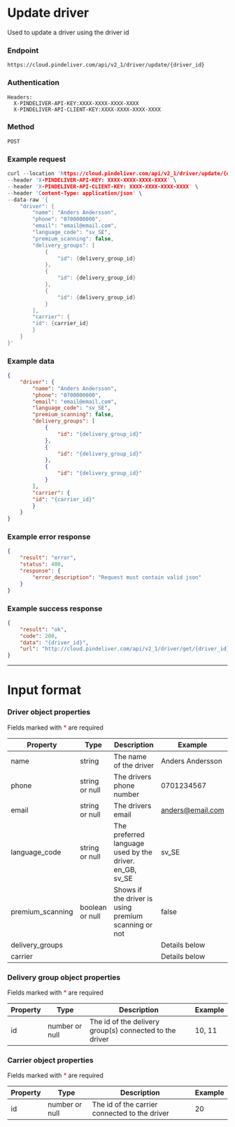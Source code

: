 # Update driver

Used to update a driver using the driver id

### Endpoint
```
https://cloud.pindeliver.com/api/v2_1/driver/update/{driver_id}
```

### Authentication
```
Headers:
  X-PINDELIVER-API-KEY:XXXX-XXXX-XXXX-XXXX
  X-PINDELIVER-API-CLIENT-KEY:XXXX-XXXX-XXXX-XXXX
```

### Method
```
POST
```

### Example request
```C
curl --location 'https://cloud.pindeliver.com/api/v2_1/driver/update/{driver_id}' \
--header 'X-PINDELIVER-API-KEY: XXXX-XXXX-XXXX-XXXX' \
--header 'X-PINDELIVER-API-CLIENT-KEY: XXXX-XXXX-XXXX-XXXX' \
--header 'Content-Type: application/json' \
--data-raw '{
    "driver": {
        "name": "Anders Andersson",
        "phone": "0700000000",
        "email": "email@email.com",
        "language_code": "sv_SE",
        "premium_scanning": false,
        "delivery_groups": [
            {
                "id": {delivery_group_id}
            },
            {
                "id": {delivery_group_id}
            },
            {
                "id": {delivery_group_id}
            }
        ],
        "carrier": {
        "id": {carrier_id}
        }
    }
}'
```

### Example data
```JSON
{
    "driver": {
        "name": "Anders Andersson",
        "phone": "0700000000",
        "email": "email@email.com",
        "language_code": "sv_SE",
        "premium_scanning": false,
        "delivery_groups": [
            {
                "id": "{delivery_group_id}"
            },
            {
                "id": "{delivery_group_id}"
            },
            {
                "id": "{delivery_group_id}"
            }
        ],
        "carrier": {
        "id": "{carrier_id}"
        }
    }
}
```

### Example error response
```JSON
{
    "result": "error",
    "status": 400,
    "response": {
        "error_description": "Request must contain valid json"
    }
}
```

### Example success response
```JSON
{
    "result": "ok",
    "code": 200,
    "data": "{driver_id}",
    "url": "http://cloud.pindeliver.com/api/v2_1/driver/get/{driver_id}"
}
```

---

# Input format

### Driver object properties

Fields marked with <font color='red'>*</font> are required

|Property|Type|Description|Example|
|--------|----|-----------|-------|
|name|string|The name of the driver|Anders Andersson|
|phone|string or null|The drivers phone number|0701234567|
|email|string or null|The drivers email|anders@email.com|
|language_code|string or null|The preferred language used by the driver. en_GB, sv_SE|sv_SE|
|premium_scanning|boolean or null|Shows if the driver is using premium scanning or not|false|
|delivery_groups|||Details below|
|carrier|||Details below|

### Delivery group object properties

Fields marked with <font color='red'>*</font> are required

|Property|Type|Description|Example|
|--------|----|-----------|-------|
|id|number or null|The id of the delivery group(s) connected to the driver|10, 11|

### Carrier object properties

Fields marked with <font color='red'>*</font> are required

|Property|Type|Description|Example|
|--------|----|-----------|-------|
|id|number or null|The id of the carrier connected to the driver|20|
